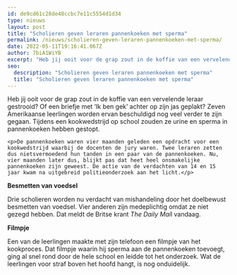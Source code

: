 ```yaml
---
id: de9cd61c28de48ccbc7e11c5554d1d34
type: nieuws
layout: post
title: "Scholieren geven leraren pannenkoeken met sperma"
permalink: /nieuws/scholieren-geven-leraren-pannenkoeken-met-sperma/
date: 2022-05-11T19:16:41.067Z
author: 7biA1WiYB
excerpt: "Heb jij ooit voor de grap zout in de koffie van een vervelende leraar gestrooid? Of een briefje met ‘Ik ben gek’ achter op zijn jas geplakt? Zeven Amerikaanse leerlingen worden ervan beschuldigd nog veel verder te zijn gegaan. Tijdens een kookwedstrijd op school zouden ze urine en sperma in pannenkoeken hebben gestopt.  "
seo:
  description: "Scholieren geven leraren pannenkoeken met sperma"
  title: "Scholieren geven leraren pannenkoeken met sperma"
---
```

Heb jij ooit voor de grap zout in de koffie van een vervelende leraar gestrooid? Of een briefje met ‘Ik ben gek’ achter op zijn jas geplakt? Zeven Amerikaanse leerlingen worden ervan beschuldigd nog veel verder te zijn gegaan. Tijdens een kookwedstrijd op school zouden ze urine en sperma in pannenkoeken hebben gestopt.  

    <p>De pannenkoeken waren vier maanden geleden een opdracht voor een kookwedstrijd waarbij de docenten de jury waren. Twee leraren zetten dus nietsvermoedend hun tanden in een paar van de pannenkoeken. Nu, vier maanden later dus, blijkt pas dat heet heel onsmakelijke pannenkoeken zijn geweest. De actie van de verdachten van 14 en 15 jaar kwam na uitgebreid politieonderzoek aan het licht.</p>
<p><strong>Besmetten van voedsel</strong></p>
<p>Drie scholieren worden nu verdacht van mishandeling door het doelbewust besmetten van voedsel. Vier anderen zijn medeplichtig omdat ze niet gezegd hebben. Dat meldt de Britse krant <em>The Daily Mai</em>l vandaag.</p>
<p><strong>Filmpje</strong></p>
<p>Een van de leerlingen maakte met zijn telefoon een filmpje van het kookproces. Dat filmpje waarin hij sperma aan de pannenkoeken toevoegt, ging al snel rond door de hele school en leidde tot het onderzoek. Wat de leerlingen voor straf boven het hoofd hangt, is nog onduidelijk.</p>  
